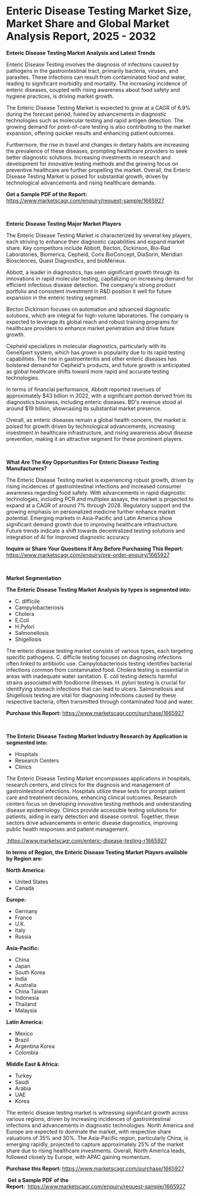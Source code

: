 <p><h1>Enteric Disease Testing Market Size, Market Share and Global Market Analysis Report, 2025 - 2032</h1></p><p><strong>Enteric Disease Testing Market Analysis and Latest Trends</strong></p>
<p><p>Enteric Disease Testing involves the diagnosis of infections caused by pathogens in the gastrointestinal tract, primarily bacteria, viruses, and parasites. These infections can result from contaminated food and water, leading to significant morbidity and mortality. The increasing incidence of enteric diseases, coupled with rising awareness about food safety and hygiene practices, is driving market growth.</p><p>The Enteric Disease Testing Market is expected to grow at a CAGR of 6.9% during the forecast period, fueled by advancements in diagnostic technologies such as molecular testing and rapid antigen detection. The growing demand for point-of-care testing is also contributing to the market expansion, offering quicker results and enhancing patient outcomes. </p><p>Furthermore, the rise in travel and changes in dietary habits are increasing the prevalence of these diseases, prompting healthcare providers to seek better diagnostic solutions. Increasing investments in research and development for innovative testing methods and the growing focus on preventive healthcare are further propelling the market. Overall, the Enteric Disease Testing Market is poised for substantial growth, driven by technological advancements and rising healthcare demands.</p></p>
<p><strong>Get a Sample PDF of the Report:&nbsp;</strong> <a href="https://www.marketscagr.com/enquiry/request-sample/1665927?utm_campaign=3442&utm_medium=2&utm_source=Github&utm_content=ia&utm_term=13042025&utm_id=enteric-disease-testing">https://www.marketscagr.com/enquiry/request-sample/1665927</a></p>
<p>&nbsp;</p>
<p><strong>Enteric Disease Testing Major Market Players</strong></p>
<p><p>The Enteric Disease Testing Market is characterized by several key players, each striving to enhance their diagnostic capabilities and expand market share. Key competitors include Abbott, Becton, Dickinson, Bio-Rad Laboratories, Biomerica, Cepheid, Coris BioConcept, DiaSorin, Meridian Biosciences, Quest Diagnostics, and bioMérieux.</p><p>Abbott, a leader in diagnostics, has seen significant growth through its innovations in rapid molecular testing, capitalizing on increasing demand for efficient infectious disease detection. The company's strong product portfolio and consistent investment in R&D position it well for future expansion in the enteric testing segment.</p><p>Becton Dickinson focuses on automation and advanced diagnostic solutions, which are integral for high-volume laboratories. The company is expected to leverage its global reach and robust training programs for healthcare providers to enhance market penetration and drive future growth.</p><p>Cepheid specializes in molecular diagnostics, particularly with its GeneXpert system, which has grown in popularity due to its rapid testing capabilities. The rise in gastroenteritis and other enteric diseases has bolstered demand for Cepheid's products, and future growth is anticipated as global healthcare shifts toward more rapid and accurate testing technologies.</p><p>In terms of financial performance, Abbott reported revenues of approximately $43 billion in 2022, with a significant portion derived from its diagnostics business, including enteric diseases. BD's revenue stood at around $19 billion, showcasing its substantial market presence.</p><p>Overall, as enteric diseases remain a global health concern, the market is poised for growth driven by technological advancements, increasing investment in healthcare infrastructure, and rising awareness about disease prevention, making it an attractive segment for these prominent players.</p></p>
<p>&nbsp;</p>
<p><strong>What Are The Key Opportunities For Enteric Disease Testing Manufacturers?</strong></p>
<p><p>The Enteric Disease Testing market is experiencing robust growth, driven by rising incidences of gastrointestinal infections and increased consumer awareness regarding food safety. With advancements in rapid diagnostic technologies, including PCR and multiplex assays, the market is projected to expand at a CAGR of around 7% through 2028. Regulatory support and the growing emphasis on personalized medicine further enhance market potential. Emerging markets in Asia-Pacific and Latin America show significant demand growth due to improving healthcare infrastructure. Future trends indicate a shift towards decentralized testing solutions and integration of AI for improved diagnostic accuracy.</p></p>
<p><strong>Inquire or Share Your Questions If Any Before Purchasing This Report:</strong> <a href="https://www.marketscagr.com/enquiry/pre-order-enquiry/1665927?utm_campaign=3442&utm_medium=2&utm_source=Github&utm_content=ia&utm_term=13042025&utm_id=enteric-disease-testing">https://www.marketscagr.com/enquiry/pre-order-enquiry/1665927</a></p>
<p>&nbsp;</p>
<p><strong>Market Segmentation</strong></p>
<p><strong>The Enteric Disease Testing Market Analysis by types is segmented into:</strong></p>
<p><ul><li>C. difficile</li><li>Campylobacteriosis</li><li>Cholera</li><li>E.Coli</li><li>H.Pylori</li><li>Salmonellosis</li><li>Shigellosis</li></ul></p>
<p><p>The enteric disease testing market consists of various types, each targeting specific pathogens. C. difficile testing focuses on diagnosing infections often linked to antibiotic use. Campylobacteriosis testing identifies bacterial infections common from contaminated food. Cholera testing is essential in areas with inadequate water sanitation. E. coli testing detects harmful strains associated with foodborne illnesses. H. pylori testing is crucial for identifying stomach infections that can lead to ulcers. Salmonellosis and Shigellosis testing are vital for diagnosing infections caused by these respective bacteria, often transmitted through contaminated food and water.</p></p>
<p><strong>Purchase this Report:&nbsp;</strong><a href="https://www.marketscagr.com/purchase/1665927?utm_campaign=3442&utm_medium=2&utm_source=Github&utm_content=ia&utm_term=13042025&utm_id=enteric-disease-testing">https://www.marketscagr.com/purchase/1665927</a></p>
<p>&nbsp;</p>
<p><strong>The Enteric Disease Testing Market Industry Research by Application is segmented into:</strong></p>
<p><ul><li>Hospitals</li><li>Research Centers</li><li>Clinics</li></ul></p>
<p><p>The Enteric Disease Testing Market encompasses applications in hospitals, research centers, and clinics for the diagnosis and management of gastrointestinal infections. Hospitals utilize these tests for prompt patient care and treatment decisions, enhancing clinical outcomes. Research centers focus on developing innovative testing methods and understanding disease epidemiology. Clinics provide accessible testing solutions for patients, aiding in early detection and disease control. Together, these sectors drive advancements in enteric disease diagnostics, improving public health responses and patient management.</p></p>
<p><a href="https://www.marketscagr.com/enteric-disease-testing-r1665927?utm_campaign=3442&utm_medium=2&utm_source=Github&utm_content=ia&utm_term=13042025&utm_id=enteric-disease-testing">&nbsp;https://www.marketscagr.com/enteric-disease-testing-r1665927</a></p>
<p><strong>In terms of Region, the Enteric Disease Testing Market Players available by Region are:</strong></p>
<p>
    <p> <strong> North America: </strong>
        <ul>
            <li>United States</li>
            <li>Canada</li>
        </ul>
        </p> 
    <p> <strong> Europe: </strong>
        <ul>
            <li>Germany</li>
            <li>France</li>
            <li>U.K.</li>
            <li>Italy</li>
            <li>Russia</li>
        </ul>
        </p> 
    <p> <strong> Asia-Pacific: </strong>
        <ul>
            <li>China</li>
            <li>Japan</li>
            <li>South Korea</li>
            <li>India</li>
            <li>Australia</li>
            <li>China Taiwan</li>
            <li>Indonesia</li>
            <li>Thailand</li>
            <li>Malaysia</li>
        </ul>
        </p> 
    <p> <strong> Latin America: </strong>
        <ul>
            <li>Mexico</li>
            <li>Brazil</li>
            <li>Argentina Korea</li>
            <li>Colombia</li>
        </ul>
        </p> 
    <p> <strong> Middle East & Africa: </strong>
        <ul>
            <li>Turkey</li>
            <li>Saudi</li>
            <li>Arabia</li>
            <li>UAE</li>
            <li>Korea</li>
        </ul>
    </p>
    </p>
<p><p>The enteric disease testing market is witnessing significant growth across various regions, driven by increasing incidences of gastrointestinal infections and advancements in diagnostic technologies. North America and Europe are expected to dominate the market, with respective share valuations of 35% and 30%. The Asia-Pacific region, particularly China, is emerging rapidly, projected to capture approximately 25% of the market share due to rising healthcare investments. Overall, North America leads, followed closely by Europe, with APAC gaining momentum.</p></p>
<p><strong>Purchase this Report: </strong><a href="https://www.marketscagr.com/purchase/1665927?utm_campaign=3442&utm_medium=2&utm_source=Github&utm_content=ia&utm_term=13042025&utm_id=enteric-disease-testing">https://www.marketscagr.com/purchase/1665927</a></p>
<p>&nbsp;<strong>Get a Sample PDF of the Report:&nbsp;&nbsp;</strong><a href="https://www.marketscagr.com/enquiry/request-sample/1665927?utm_campaign=3442&utm_medium=2&utm_source=Github&utm_content=ia&utm_term=13042025&utm_id=enteric-disease-testing">https://www.marketscagr.com/enquiry/request-sample/1665927</a></p>
<p><strong></strong></p>
<p><p></p><p></p><p></p></p>